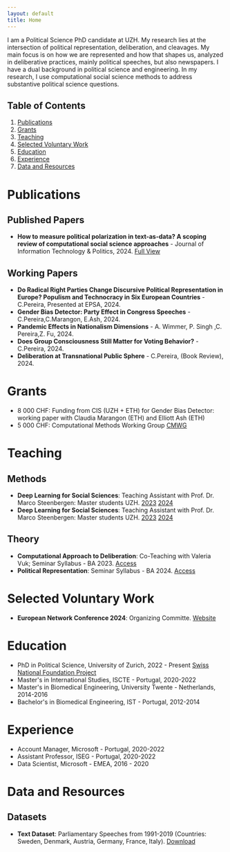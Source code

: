 ```yaml
---
layout: default
title: Home
---
```


I am a Political Science PhD candidate at UZH. My research lies at the intersection of political representation, deliberation, and cleavages. My main focus is on how we are represented and how that shapes us, analyzed in deliberative practices, mainly political speeches, but also newspapers. I have a dual background in political science and engineering. In my research, I use computational social science methods to address substantive political science questions.

## Table of Contents
1. [Publications](#publications)
2. [Grants](#grants)
3. [Teaching](#teaching)
4. [Selected Voluntary Work](#selected-voluntary-work)
5. [Education](#education)
6. [Experience](#experience)
7. [Data and Resources](#data-and-resources)

# Publications

## Published Papers

- **How to measure political polarization in text-as-data? A scoping review of computational social science approaches** - Journal of Information Technology & Politics, 2024. [Full View](https://doi.org/10.1080/19331681.2024.2318404)

## Working Papers

- **Do Radical Right Parties Change Discursive Political Representation in Europe? Populism and Technocracy in Six European Countries** - C.Pereira, Presented at EPSA, 2024. 
- **Gender Bias Detector: Party Effect in Congress Speeches** - C.Pereira,C.Marangon, E.Ash, 2024. 
- **Pandemic Effects in Nationalism Dimensions** -   A. Wimmer, P. Singh ,C. Pereira,Z. Fu, 2024. 
- **Does Group Consciousness Still Matter for Voting Behavior?** - C.Pereira, 2024. 
- **Deliberation at Transnational Public Sphere** - C.Pereira, (Book Review), 2024. 


# Grants

- 8 000 CHF: Funding from CIS (UZH + ETH) for Gender Bias Detector: working paper with Claudia Marangon (ETH) and Elliott Ash (ETH)
- 5 000 CHF: Computational Methods Working Group [CMWG](http://www.cssmethods.uzh.ch/)

# Teaching

## Methods
- **Deep Learning for Social Sciences**: Teaching Assistant with Prof. Dr. Marco Steenbergen: Master students UZH. [2023](https://github.com/CT-P/dlss) [2024](https://github.com/CT-P/dlss24)
- **Deep Learning for Social Sciences**: Teaching Assistant with Prof. Dr. Marco Steenbergen: Master students UZH. [2023](https://github.com/CT-P/dlss) [2024](https://github.com/CT-P/dlss24)

## Theory

- **Computational Approach to Deliberation**: Co-Teaching with Valeria Vuk; Seminar Syllabus - BA 2023. [Access](#)
- **Political Representation**: Seminar Syllabus - BA 2024. [Access](#)

# Selected Voluntary Work

- **European Network Conference 2024**: Organizing Committe. [Website](https://www.egn.ac)


# Education

- PhD in Political Science, University of Zurich, 2022 - Present
[Swiss National Foundation Project](https://data.snf.ch/grants/grant/205975)
- Master's in International Studies, ISCTE - Portugal, 2020-2022
- Master's in Biomedical Engineering, University Twente - Netherlands, 2014-2016
- Bachelor's in Biomedical Engineering, IST - Portugal, 2012-2014

# Experience

- Account Manager, Microsoft - Portugal, 2020-2022
- Assistant Professor, ISEG - Portugal, 2020-2022
- Data Scientist, Microsoft - EMEA, 2016 - 2020

# Data and Resources

## Datasets

- **Text Dataset**: Parliamentary Speeches from 1991-2019 (Countries: Sweden, Denmark, Austria, Germany, France, Italy). [Download](#)


